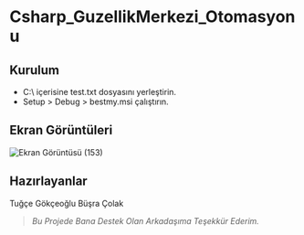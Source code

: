 # Csharp_GuzellikMerkezi_Otomasyonu

## Kurulum

- C:\ içerisine test.txt dosyasını yerleştirin.
- Setup > Debug > bestmy.msi çalıştırın.

## Ekran Görüntüleri

![Ekran Görüntüsü (153)](https://user-images.githubusercontent.com/74832430/131743220-0fe71a5d-cf41-4b69-91a5-66de99ea1496.png)

## Hazırlayanlar

Tuğçe Gökçeoğlu
Büşra Çolak

> *Bu Projede Bana Destek Olan Arkadaşıma Teşekkür Ederim.*
